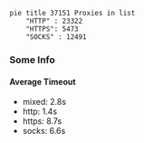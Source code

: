 
```mermaid
pie title 37151 Proxies in list
    "HTTP" : 23322
    "HTTPS": 5473
    "SOCKS" : 12491
```

### Some Info
#### Average Timeout

- mixed: 2.8s
- http: 1.4s
- https: 8.7s
- socks: 6.6s
